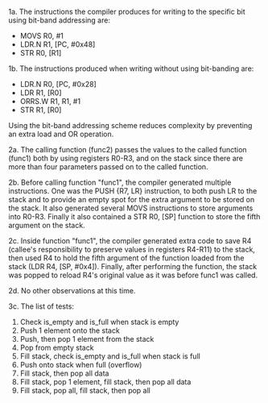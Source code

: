1a. The instructions the compiler produces for writing to the specific bit using bit-band addressing are:
- MOVS R0, #1
- LDR.N R1, [PC, #0x48]
- STR R0, [R1]

1b. The instructions produced when writing without using bit-banding are:
- LDR.N R0, [PC, #0x28]
- LDR R1, [R0]
- ORRS.W R1, R1, #1
- STR R1, [R0]

Using the bit-band addressing scheme reduces complexity by preventing an extra load and OR operation.

2a. The calling function (func2) passes the values to the called function (func1) both by using registers R0-R3, and on the stack since there are more than four parameters passed on to the called function.

2b. Before calling function "func1", the compiler generated multiple instructions. One was the PUSH {R7, LR} instruction, to both push LR to the stack and to provide an empty spot for the extra argument to be stored on the stack. It also generated several MOVS instructions to store arguments into R0-R3. Finally it also contained a STR R0, [SP] function to store the fifth argument on the stack.

2c. Inside function "func1", the compiler generated extra code to save R4 (callee's responsibility to preserve values in registers R4-R11) to the stack, then used R4 to hold the fifth argument of the function loaded from the stack (LDR R4, [SP, #0x4]). Finally, after performing the function, the stack was popped to reload R4's original value as it was before func1 was called.

2d. No other observations at this time.

3c. The list of tests:
1. Check is_empty and is_full when stack is empty
2. Push 1 element onto the stack
3. Push, then pop 1 element from the stack
4. Pop from empty stack
5. Fill stack, check is_empty and is_full when stack is full
6. Push onto stack when full (overflow)
7. Fill stack, then pop all data
8. Fill stack, pop 1 element, fill stack, then pop all data
9. Fill stack, pop all, fill stack, then pop all

